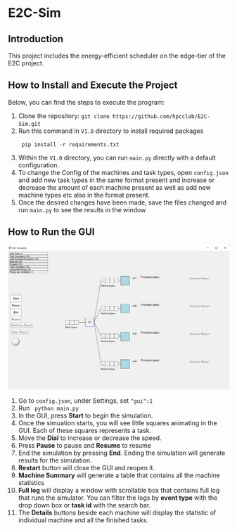 # E2C-Sim
## Introduction
This project includes the energy-efficient scheduler on the edge-tier of the E2C project. 
## How to Install and Execute the Project
Below, you can find the steps to execute the program:
1. Clone the repository:
```git clone https://github.com/hpcclab/E2C-Sim.git ```
2. Run this command in ```V1.0``` directory to install required packages
   ```
    pip install -r requirements.txt
    ```
3. Within the ``` V1.0 ``` directory, you can run ``` main.py ``` directly with a default configuration.
4. To change the Config of the machines and task types, open ``` config.json ``` and add new task types in the same format present and increase or decrease the amount of each machine present as well as add new machine types etc also in the format present.
5. Once the desired changes have been made, save the files changed and run ``` main.py ``` to see the results in the window
## How to Run the GUI
![alt text](V1.0\E2C-Sim_snapshot.png "E2C Simulator")
1. Go to ``` config.json ```, under Settings, set ```"gui":1```
2. Run ``` python main.py```
3. In the GUI, press **Start** to begin the simulation.
4. Once the simuation starts, you will see little squares animating in the GUI. Each of these squares represents a task.
5. Move the **Dial** to increase or decrease the speed.
6. Press **Pause** to pause and **Resume** to resume
7. End the simulation by pressing **End**. Ending the simulation will generate results for the simulation.
8. **Restart** button will close the GUI and reopen it.
9. **Machine Summary** will generate a table that contains all the machine statistics
10. **Full log** will display a window with scrollable box that contains full log that runs the simulator. You can filter the logs by **event type** with the drop down box or **task id** with the search bar. 
11. The **Details** buttons beside each machine will display the statistic of individual machine and all the finished tasks. 
